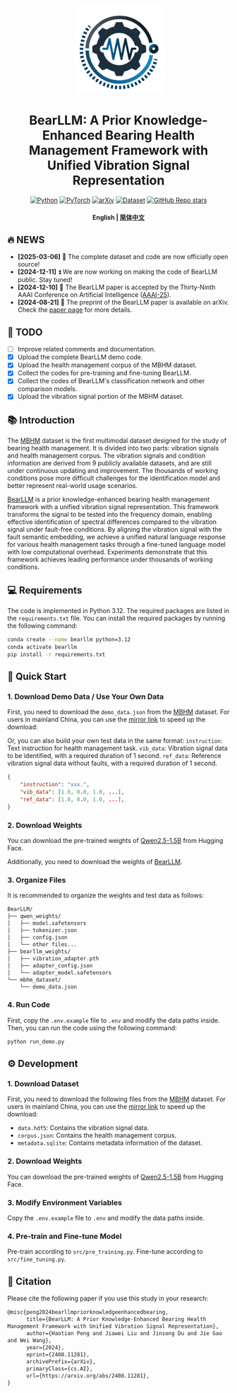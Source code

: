 <div align="center">
<a href="https://github.com/SIA-IDE/BearLLM">
<img src="https://raw.githubusercontent.com/SIA-IDE/BearLLM/refs/heads/main/docs/images/logo.svg" width="200" alt="logo"/>
</a>
<h1>BearLLM: A Prior Knowledge-Enhanced Bearing Health Management Framework with Unified Vibration Signal Representation</h1>

<a href="https://www.python.org/"><img alt="Python" src="https://img.shields.io/badge/Python-3.12-blue"></a>
<a href="https://pytorch.org/"><img alt="PyTorch" src="https://img.shields.io/badge/Pytorch-latest-orange"></a>
<a href="https://arxiv.org/abs/2408.11281"><img alt="arXiv" src="https://img.shields.io/badge/Paper-arXiv-B31B1B"></a>
<a href="https://huggingface.co/datasets/SIA-IDE/MBHM"><img alt="Dataset" src="https://img.shields.io/badge/Dataset-🤗-FFFDF5"></a>
<a href="https://github.com/SIA-IDE/BearLLM"><img alt="GitHub Repo stars" src="https://img.shields.io/github/stars/SIA-IDE/BearLLM"></a>
</div>

<h4 align="center">
    <p>
        <b>English</b> |
        <a href="https://github.com/SIA-IDE/BearLLM/blob/main/docs/README_zh.md">简体中文</a>
    </p>
</h4>

## 🔥 NEWS
- **[2025-03-06]** 🌟 The complete dataset and code are now officially open source!
- **[2024-12-11]** ⏫ We are now working on making the code of BearLLM public. Stay tuned!
- **[2024-12-10]** 🎉 The BearLLM paper is accepted by the Thirty-Ninth AAAI Conference on Artificial Intelligence ([AAAI-25](https://aaai.org/conference/aaai/aaai-25/)).
- **[2024-08-21]** 📝 The preprint of the BearLLM paper is available on arXiv. Check the [paper page](https://arxiv.org/abs/2408.11281) for more details.

## 📅 TODO
- [ ] Improve related comments and documentation.
- [x] Upload the complete BearLLM demo code.
- [x] Upload the health management corpus of the MBHM dataset.
- [x] Collect the codes for pre-training and fine-tuning BearLLM.
- [x] Collect the codes of BearLLM's classification network and other comparison models.
- [x] Upload the vibration signal portion of the MBHM dataset.

## 📚 Introduction
The [MBHM](https://huggingface.co/datasets/SIA-IDE/MBHM) dataset is the first multimodal dataset designed for the study of bearing health management. It is divided into two parts: vibration signals and health management corpus. The vibration signals and condition information are derived from 9 publicly available datasets, and are still under continuous updating and improvement. The thousands of working conditions pose more difficult challenges for the identification model and better represent real-world usage scenarios.

[BearLLM](https://github.com/SIA-IDE/BearLLM) is a prior knowledge-enhanced bearing health management framework with a unified vibration signal representation. This framework transforms the signal to be tested into the frequency domain, enabling effective identification of spectral differences compared to the vibration signal under fault-free conditions. By aligning the vibration signal with the fault semantic embedding, we achieve a unified natural language response for various health management tasks through a fine-tuned language model with low computational overhead. Experiments demonstrate that this framework achieves leading performance under thousands of working conditions.

## 💻 Requirements

The code is implemented in Python 3.12. The required packages are listed in the `requirements.txt` file. You can install the required packages by running the following command:

```bash
conda create --name bearllm python=3.12
conda activate bearllm
pip install -r requirements.txt
```


## 🚀 Quick Start

### 1. Download Demo Data / Use Your Own Data

First, you need to download the `demo_data.json` from the [MBHM](https://huggingface.co/datasets/SIA-IDE/MBHM/tree/main) dataset.
For users in mainland China, you can use the [mirror link](https://hf-mirror.com/datasets/SIA-IDE/MBHM/tree/main) to speed up the download:

Or, you can also build your own test data in the same format:
`instruction`: Text instruction for health management task.
`vib_data`: Vibration signal data to be identified, with a required duration of 1 second.
`ref_data`: Reference vibration signal data without faults, with a required duration of 1 second.

```json
{
    "instruction": "xxx.",
    "vib_data": [1.0, 0.0, 1.0, ...],
    "ref_data": [1.0, 0.0, 1.0, ...],
}
```

### 2. Download Weights

You can download the pre-trained weights of [Qwen2.5-1.5B](https://huggingface.co/Qwen/Qwen2.5-1.5B-Instruct/tree/main) from Hugging Face.

Additionally, you need to download the weights of [BearLLM](https://huggingface.co/SIA-IDE/BearLLM/tree/main).

### 3. Organize Files

It is recommended to organize the weights and test data as follows:

```
BearLLM/
├── qwen_weights/
│   ├── model.safetensors
│   ├── tokenizer.json
│   ├── config.json
│   └── other files...
├── bearllm_weights/
│   ├── vibration_adapter.pth
│   ├── adapter_config.json
│   └── adapter_model.safetensors
└── mbhm_dataset/
    └── demo_data.json 
```

### 4. Run Code
First, copy the `.env.example` file to `.env` and modify the data paths inside.
Then, you can run the code using the following command:

```bash
python run_demo.py
```

## ⚙️ Development

### 1. Download Dataset

First, you need to download the following files from the [MBHM](https://huggingface.co/datasets/SIA-IDE/MBHM/tree/main) dataset. For users in mainland China, you can use the [mirror link](https://hf-mirror.com/datasets/SIA-IDE/MBHM/tree/main) to speed up the download:

- `data.hdf5`: Contains the vibration signal data.
- `corpus.json`: Contains the health management corpus.
- `metadata.sqlite`: Contains metadata information of the dataset.

### 2. Download Weights

You can download the pre-trained weights of [Qwen2.5-1.5B](https://huggingface.co/Qwen/Qwen2.5-1.5B-Instruct/tree/main) from Hugging Face.

### 3. Modify Environment Variables

Copy the `.env.example` file to `.env` and modify the data paths inside.

### 4. Pre-train and Fine-tune Model

Pre-train according to `src/pre_training.py`.
Fine-tune according to `src/fine_tuning.py`.

## 📖 Citation
Please cite the following paper if you use this study in your research:

```
@misc{peng2024bearllmpriorknowledgeenhancedbearing,
      title={BearLLM: A Prior Knowledge-Enhanced Bearing Health Management Framework with Unified Vibration Signal Representation}, 
      author={Haotian Peng and Jiawei Liu and Jinsong Du and Jie Gao and Wei Wang},
      year={2024},
      eprint={2408.11281},
      archivePrefix={arXiv},
      primaryClass={cs.AI},
      url={https://arxiv.org/abs/2408.11281}, 
}
```
